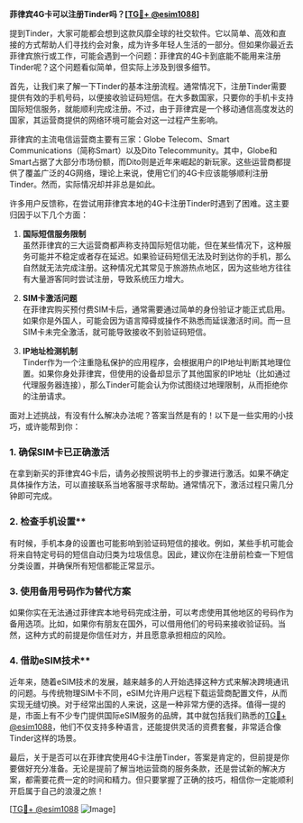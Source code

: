 **菲律宾4G卡可以注册Tinder吗？[[TG💪+ @esim1088](https://t.me/s/esim1088)]**

提到Tinder，大家可能都会想到这款风靡全球的社交软件。它以简单、高效和直接的方式帮助人们寻找约会对象，成为许多年轻人生活的一部分。但如果你最近去菲律宾旅行或工作，可能会遇到一个问题：菲律宾的4G卡到底能不能用来注册Tinder呢？这个问题看似简单，但实际上涉及到很多细节。

首先，让我们来了解一下Tinder的基本注册流程。通常情况下，注册Tinder需要提供有效的手机号码，以便接收验证码短信。在大多数国家，只要你的手机卡支持国际短信服务，就能顺利完成注册。不过，由于菲律宾是一个移动通信高度发达的国家，其运营商提供的网络环境可能会对这一过程产生影响。

菲律宾的主流电信运营商主要有三家：Globe Telecom、Smart Communications（简称Smart）以及Dito Telecommunity。其中，Globe和Smart占据了大部分市场份额，而Dito则是近年来崛起的新玩家。这些运营商都提供了覆盖广泛的4G网络，理论上来说，使用它们的4G卡应该能够顺利注册Tinder。然而，实际情况却并非总是如此。

许多用户反馈称，在尝试用菲律宾本地的4G卡注册Tinder时遇到了困难。这主要归因于以下几个方面：

1. **国际短信服务限制**  
   虽然菲律宾的三大运营商都声称支持国际短信功能，但在某些情况下，这种服务可能并不稳定或者存在延迟。如果验证码短信无法及时到达你的手机，那么自然就无法完成注册。这种情况尤其常见于旅游热点地区，因为这些地方往往有大量游客同时尝试注册，导致系统压力增大。

2. **SIM卡激活问题**  
   在菲律宾购买预付费SIM卡后，通常需要通过简单的身份验证才能正式启用。如果你是外国人，可能会因为语言障碍或操作不熟悉而延误激活时间。而一旦SIM卡未完全激活，就可能导致接收不到验证码短信。

3. **IP地址检测机制**  
   Tinder作为一个注重隐私保护的应用程序，会根据用户的IP地址判断其地理位置。如果你身处菲律宾，但使用的设备却显示了其他国家的IP地址（比如通过代理服务器连接），那么Tinder可能会认为你试图绕过地理限制，从而拒绝你的注册请求。

面对上述挑战，有没有什么解决办法呢？答案当然是有的！以下是一些实用的小技巧，或许能帮到你：

### 1. 确保SIM卡已正确激活  
在拿到新买的菲律宾4G卡后，请务必按照说明书上的步骤进行激活。如果不确定具体操作方法，可以直接联系当地客服寻求帮助。通常情况下，激活过程只需几分钟即可完成。

### 2. 检查手机设置**  
有时候，手机本身的设置也可能影响到验证码短信的接收。例如，某些手机可能会将来自特定号码的短信自动归类为垃圾信息。因此，建议你在注册前检查一下短信分类设置，并确保所有短信都能正常显示。

### 3. 使用备用号码作为替代方案  
如果你实在无法通过菲律宾本地号码完成注册，可以考虑使用其他地区的号码作为备用选项。比如，如果你有朋友在国外，可以借用他们的号码来接收验证码。当然，这种方式的前提是你信任对方，并且愿意承担相应的风险。

### 4. 借助eSIM技术**  
近年来，随着eSIM技术的发展，越来越多的人开始选择这种方式来解决跨境通讯的问题。与传统物理SIM卡不同，eSIM允许用户远程下载运营商配置文件，从而实现无缝切换。对于经常出国的人来说，这是一种非常方便的选择。值得一提的是，市面上有不少专门提供国际eSIM服务的品牌，其中就包括我们熟悉的[TG💪+ @esim1088](https://t.me/s/esim1088)，他们不仅支持多种语言，还能提供灵活的资费套餐，非常适合像Tinder这样的场景。

最后，关于是否可以在菲律宾使用4G卡注册Tinder，答案是肯定的，但前提是你要做好充分准备。无论是提前了解当地运营商的服务条款，还是尝试新的解决方案，都需要花费一定的时间和精力。但只要掌握了正确的技巧，相信你一定能顺利开启属于自己的浪漫之旅！

[[TG💪+ @esim1088](https://t.me/s/esim1088) ![Image](https://i.postimg.cc/4NQfJmqS/Snipaste-2025-05-13-00-14-12.png)]